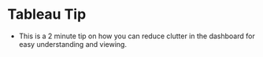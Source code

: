 # Tableau Tip

* This is a 2 minute tip on how you can reduce clutter in the dashboard for easy understanding and viewing. 
